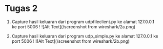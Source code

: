 # **Tugas 2**

1. Capture hasil keluaran dari program udpfileclient.py ke alamat 127.0.0.1 ke port 5006 !
![Alt Text](/screenshot from wireshark/2a.png)

2. Capture hasil keluaran dari program udp_simple.py ke alamat 127.0.0.1 ke port 5006 !
![Alt Text](/screenshot from wireshark/2b.png)
